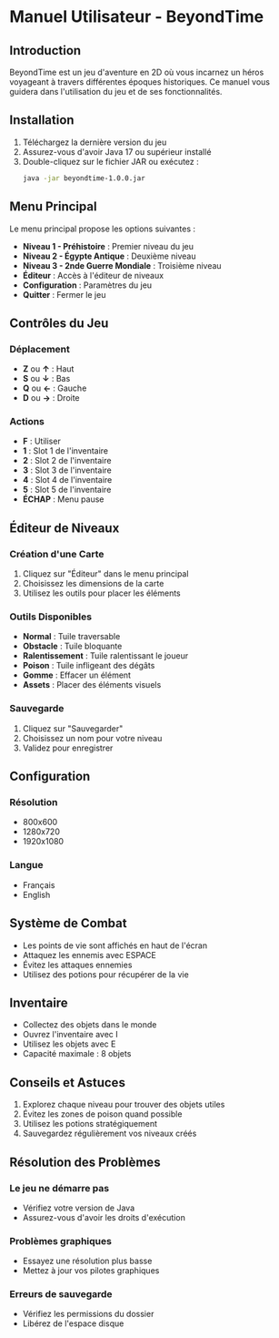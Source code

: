 # Manuel Utilisateur - BeyondTime

## Introduction

BeyondTime est un jeu d'aventure en 2D où vous incarnez un héros voyageant à travers différentes époques historiques. Ce manuel vous guidera dans l'utilisation du jeu et de ses fonctionnalités.

## Installation

1. Téléchargez la dernière version du jeu
2. Assurez-vous d'avoir Java 17 ou supérieur installé
3. Double-cliquez sur le fichier JAR ou exécutez :
   ```bash
   java -jar beyondtime-1.0.0.jar
   ```

## Menu Principal

Le menu principal propose les options suivantes :
- **Niveau 1 - Préhistoire** : Premier niveau du jeu
- **Niveau 2 - Égypte Antique** : Deuxième niveau
- **Niveau 3 - 2nde Guerre Mondiale** : Troisième niveau
- **Éditeur** : Accès à l'éditeur de niveaux
- **Configuration** : Paramètres du jeu
- **Quitter** : Fermer le jeu

## Contrôles du Jeu

### Déplacement
- **Z** ou **↑** : Haut
- **S** ou **↓** : Bas
- **Q** ou **←** : Gauche
- **D** ou **→** : Droite

### Actions
- **F** : Utiliser
- **1** : Slot 1 de l'inventaire
- **2** : Slot 2 de l'inventaire
- **3** : Slot 3 de l'inventaire
- **4** : Slot 4 de l'inventaire
- **5** : Slot 5 de l'inventaire
- **ÉCHAP** : Menu pause

## Éditeur de Niveaux

### Création d'une Carte
1. Cliquez sur "Éditeur" dans le menu principal
2. Choisissez les dimensions de la carte
3. Utilisez les outils pour placer les éléments

### Outils Disponibles
- **Normal** : Tuile traversable
- **Obstacle** : Tuile bloquante
- **Ralentissement** : Tuile ralentissant le joueur
- **Poison** : Tuile infligeant des dégâts
- **Gomme** : Effacer un élément
- **Assets** : Placer des éléments visuels

### Sauvegarde
1. Cliquez sur "Sauvegarder"
2. Choisissez un nom pour votre niveau
3. Validez pour enregistrer

## Configuration

### Résolution
- 800x600
- 1280x720
- 1920x1080

### Langue
- Français
- English

## Système de Combat

- Les points de vie sont affichés en haut de l'écran
- Attaquez les ennemis avec ESPACE
- Évitez les attaques ennemies
- Utilisez des potions pour récupérer de la vie

## Inventaire

- Collectez des objets dans le monde
- Ouvrez l'inventaire avec I
- Utilisez les objets avec E
- Capacité maximale : 8 objets

## Conseils et Astuces

1. Explorez chaque niveau pour trouver des objets utiles
2. Évitez les zones de poison quand possible
3. Utilisez les potions stratégiquement
4. Sauvegardez régulièrement vos niveaux créés

## Résolution des Problèmes

### Le jeu ne démarre pas
- Vérifiez votre version de Java
- Assurez-vous d'avoir les droits d'exécution

### Problèmes graphiques
- Essayez une résolution plus basse
- Mettez à jour vos pilotes graphiques

### Erreurs de sauvegarde
- Vérifiez les permissions du dossier
- Libérez de l'espace disque

